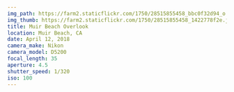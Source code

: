 ```yaml
---
img_path: https://farm2.staticflickr.com/1750/28515855458_bbc0f32d94_o.jpg
img_thumb: https://farm2.staticflickr.com/1750/28515855458_1422778f2e.jpg
title: Muir Beach Overlook
location: Muir Beach, CA
date: April 12, 2018
camera_make: Nikon
camera_model: D5200
focal_length: 35
aperture: 4.5
shutter_speed: 1/320
iso: 100
---
```



